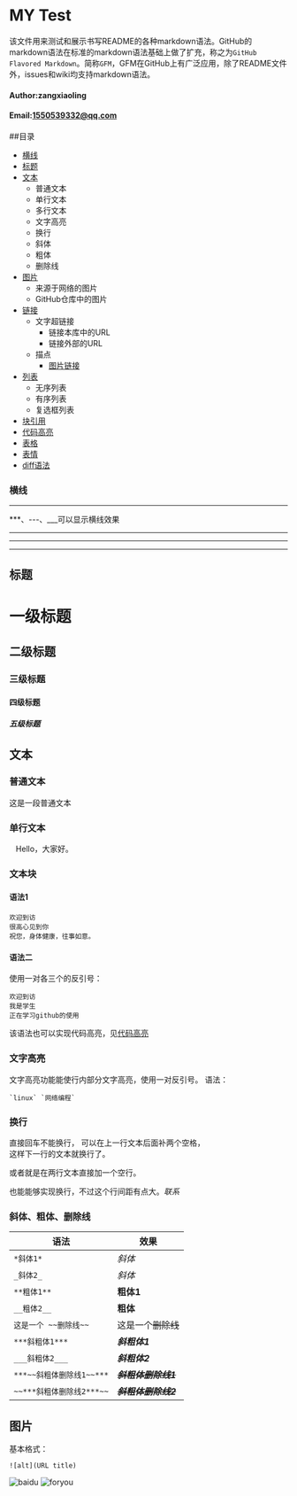 MY Test
===========================
该文件用来测试和展示书写README的各种markdown语法。GitHub的markdown语法在标准的markdown语法基础上做了扩充，称之为`GitHub Flavored Markdown`。简称`GFM`，GFM在GitHub上有广泛应用，除了README文件外，issues和wiki均支持markdown语法。

#### Author:zangxiaoling
#### Email:1550539332@qq.com

##目录
* [横线](#横线)
* [标题](#标题)
* [文本](#文本)
    * 普通文本
    * 单行文本
    * 多行文本
    * 文字高亮
    * 换行
    * 斜体
    * 粗体
    * 删除线
 * [图片](#图片)
    * 来源于网络的图片
    * GitHub仓库中的图片
 * [链接](#链接)
     * 文字超链接
        * 链接本库中的URL
       * 链接外部的URL
    * 描点
		* [图片链接](#图片链接)
* [列表](#列表)
    * 无序列表
    * 有序列表
    * 复选框列表
* [块引用](#块引用)
* [代码高亮](#代码高亮)
* [表格](#表格) 
* [表情](#表情)
* [diff语法](#diff语法)

### 横线
-----------
***、---、___可以显示横线效果
***
---
____

标题
---------
# 一级标题
## 二级标题
### 三级标题
#### 四级标题
##### 五级标题

文本
-----
### 普通文本
这是一段普通文本
### 单行文本
    Hello，大家好。
### 文本块
#### 语法1
	欢迎到访
	很高心见到你
	祝您，身体健康，往事如意。
#### 语法二
使用一对各三个的反引号：
```
欢迎到访
我是学生
正在学习github的使用
```
该语法也可以实现代码高亮，见[代码高亮](#代码高亮)
### 文字高亮
文字高亮功能能使行内部分文字高亮，使用一对反引号。
语法：
```
`linux` `网络编程`
```
### 换行
直接回车不能换行，
可以在上一行文本后面补两个空格，  
这样下一行的文本就换行了。

或者就是在两行文本直接加一个空行。

也能能够实现换行，不过这个行间距有点大。*联系*
### 斜体、粗体、删除线
|语法|效果|
|----|----|
|`*斜体1*`|*斜体*|
|`_斜体2_`|_斜体_|
|`**粗体1**`|**粗体1**|
|`__粗体2__`|__粗体__|
|`这是一个 ~~删除线~~`|这是一个~~删除线~~|
|`***斜粗体1***`|***斜粗体1***|
|`___斜粗体2___`|___斜粗体2___|
|`***~~斜粗体删除线1~~***`|***~~斜粗体删除线1~~***|
|`~~***斜粗体删除线2***~~`|~~***斜粗体删除线2***~~|

图片
-----
基本格式：
```
![alt](URL title)
```
![baidu](http://www.baidu.com/img/bdlogo.gif "百度logo")
![foryou](https://github.com/guodongxiaren/ImageCache/raw/master/Logo/foryou.gif)

